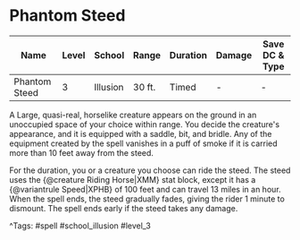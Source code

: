 # Phantom Steed

| Name | Level | School | Range | Duration | Damage | Save DC & Type |
|------|-------|--------|-------|----------|--------|----------------|
| Phantom Steed | 3 | Illusion | 30 ft. | Timed | - | - |

A Large, quasi-real, horselike creature appears on the ground in an unoccupied space of your choice within range. You decide the creature's appearance, and it is equipped with a saddle, bit, and bridle. Any of the equipment created by the spell vanishes in a puff of smoke if it is carried more than 10 feet away from the steed.

For the duration, you or a creature you choose can ride the steed. The steed uses the {@creature Riding Horse|XMM} stat block, except it has a {@variantrule Speed|XPHB} of 100 feet and can travel 13 miles in an hour. When the spell ends, the steed gradually fades, giving the rider 1 minute to dismount. The spell ends early if the steed takes any damage.

^Tags: #spell #school_illusion #level_3